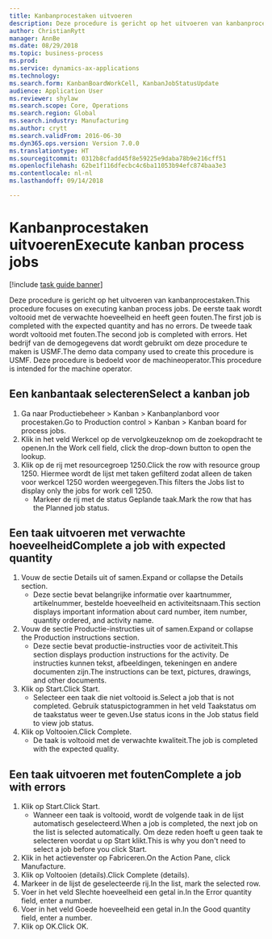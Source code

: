 ```yaml
--- 
title: Kanbanprocestaken uitvoeren
description: Deze procedure is gericht op het uitvoeren van kanbanprocestaken.
author: ChristianRytt
manager: AnnBe
ms.date: 08/29/2018
ms.topic: business-process
ms.prod: 
ms.service: dynamics-ax-applications
ms.technology: 
ms.search.form: KanbanBoardWorkCell, KanbanJobStatusUpdate
audience: Application User
ms.reviewer: shylaw
ms.search.scope: Core, Operations
ms.search.region: Global
ms.search.industry: Manufacturing
ms.author: crytt
ms.search.validFrom: 2016-06-30
ms.dyn365.ops.version: Version 7.0.0
ms.translationtype: HT
ms.sourcegitcommit: 0312b8cfadd45f8e59225e9daba78b9e216cff51
ms.openlocfilehash: 62be1f116dfecbc4c6ba11053b94efc874baa3e3
ms.contentlocale: nl-nl
ms.lasthandoff: 09/14/2018

---
```

# <a name="execute-kanban-process-jobs"></a><span data-ttu-id="ead19-103">Kanbanprocestaken uitvoeren</span><span class="sxs-lookup"><span data-stu-id="ead19-103">Execute kanban process jobs</span></span>

[!include [task guide banner](../../includes/task-guide-banner.md)]

<span data-ttu-id="ead19-104">Deze procedure is gericht op het uitvoeren van kanbanprocestaken.</span><span class="sxs-lookup"><span data-stu-id="ead19-104">This procedure focuses on executing kanban process jobs.</span></span> <span data-ttu-id="ead19-105">De eerste taak wordt voltooid met de verwachte hoeveelheid en heeft geen fouten.</span><span class="sxs-lookup"><span data-stu-id="ead19-105">The first job is completed with the expected quantity and has no errors.</span></span> <span data-ttu-id="ead19-106">De tweede taak wordt voltooid met fouten.</span><span class="sxs-lookup"><span data-stu-id="ead19-106">The second job is completed with errors.</span></span> <span data-ttu-id="ead19-107">Het bedrijf van de demogegevens dat wordt gebruikt om deze procedure te maken is USMF.</span><span class="sxs-lookup"><span data-stu-id="ead19-107">The demo data company used to create this procedure is USMF.</span></span> <span data-ttu-id="ead19-108">Deze procedure is bedoeld voor de machineoperator.</span><span class="sxs-lookup"><span data-stu-id="ead19-108">This procedure is intended for the machine operator.</span></span>


## <a name="select-a-kanban-job"></a><span data-ttu-id="ead19-109">Een kanbantaak selecteren</span><span class="sxs-lookup"><span data-stu-id="ead19-109">Select a kanban job</span></span>
1. <span data-ttu-id="ead19-110">Ga naar Productiebeheer > Kanban > Kanbanplanbord voor procestaken.</span><span class="sxs-lookup"><span data-stu-id="ead19-110">Go to Production control > Kanban > Kanban board for process jobs.</span></span>
2. <span data-ttu-id="ead19-111">Klik in het veld Werkcel op de vervolgkeuzeknop om de zoekopdracht te openen.</span><span class="sxs-lookup"><span data-stu-id="ead19-111">In the Work cell field, click the drop-down button to open the lookup.</span></span>
3. <span data-ttu-id="ead19-112">Klik op de rij met resourcegroep 1250.</span><span class="sxs-lookup"><span data-stu-id="ead19-112">Click the row with resource group 1250.</span></span> <span data-ttu-id="ead19-113">Hiermee wordt de lijst met taken gefilterd zodat alleen de taken voor werkcel 1250 worden weergegeven.</span><span class="sxs-lookup"><span data-stu-id="ead19-113">This filters the Jobs list to display only the jobs for work cell 1250.</span></span>
    * <span data-ttu-id="ead19-114">Markeer de rij met de status Geplande taak.</span><span class="sxs-lookup"><span data-stu-id="ead19-114">Mark the row that has the Planned job status.</span></span>  

## <a name="complete-a-job-with-expected-quantity"></a><span data-ttu-id="ead19-115">Een taak uitvoeren met verwachte hoeveelheid</span><span class="sxs-lookup"><span data-stu-id="ead19-115">Complete a job with expected quantity</span></span>
1. <span data-ttu-id="ead19-116">Vouw de sectie Details uit of samen.</span><span class="sxs-lookup"><span data-stu-id="ead19-116">Expand or collapse the Details section.</span></span>
    * <span data-ttu-id="ead19-117">Deze sectie bevat belangrijke informatie over kaartnummer, artikelnummer, bestelde hoeveelheid en activiteitsnaam.</span><span class="sxs-lookup"><span data-stu-id="ead19-117">This section displays important information about card number, item number, quantity ordered, and activity name.</span></span>  
2. <span data-ttu-id="ead19-118">Vouw de sectie Productie-instructies uit of samen.</span><span class="sxs-lookup"><span data-stu-id="ead19-118">Expand or collapse the Production instructions section.</span></span>
    * <span data-ttu-id="ead19-119">Deze sectie bevat productie-instructies voor de activiteit.</span><span class="sxs-lookup"><span data-stu-id="ead19-119">This section displays production instructions for the activity.</span></span> <span data-ttu-id="ead19-120">De instructies kunnen tekst, afbeeldingen, tekeningen en andere documenten zijn.</span><span class="sxs-lookup"><span data-stu-id="ead19-120">The instructions can be text, pictures, drawings, and other documents.</span></span>  
3. <span data-ttu-id="ead19-121">Klik op Start.</span><span class="sxs-lookup"><span data-stu-id="ead19-121">Click Start.</span></span>
    * <span data-ttu-id="ead19-122">Selecteer een taak die niet voltooid is.</span><span class="sxs-lookup"><span data-stu-id="ead19-122">Select a job that is not completed.</span></span> <span data-ttu-id="ead19-123">Gebruik statuspictogrammen in het veld Taakstatus om de taakstatus weer te geven.</span><span class="sxs-lookup"><span data-stu-id="ead19-123">Use status icons in the Job status field to view job status.</span></span>      
4. <span data-ttu-id="ead19-124">Klik op Voltooien.</span><span class="sxs-lookup"><span data-stu-id="ead19-124">Click Complete.</span></span>
    * <span data-ttu-id="ead19-125">De taak is voltooid met de verwachte kwaliteit.</span><span class="sxs-lookup"><span data-stu-id="ead19-125">The job is completed with the expected quality.</span></span>  

## <a name="complete-a-job-with-errors"></a><span data-ttu-id="ead19-126">Een taak uitvoeren met fouten</span><span class="sxs-lookup"><span data-stu-id="ead19-126">Complete a job with errors</span></span>
1. <span data-ttu-id="ead19-127">Klik op Start.</span><span class="sxs-lookup"><span data-stu-id="ead19-127">Click Start.</span></span>
    * <span data-ttu-id="ead19-128">Wanneer een taak is voltooid, wordt de volgende taak in de lijst automatisch geselecteerd.</span><span class="sxs-lookup"><span data-stu-id="ead19-128">When a job is completed, the next job on the list is selected automatically.</span></span> <span data-ttu-id="ead19-129">Om deze reden hoeft u geen taak te selecteren voordat u op Start klikt.</span><span class="sxs-lookup"><span data-stu-id="ead19-129">This is why you don't need to select a job before you click Start.</span></span>  
2. <span data-ttu-id="ead19-130">Klik in het actievenster op Fabriceren.</span><span class="sxs-lookup"><span data-stu-id="ead19-130">On the Action Pane, click Manufacture.</span></span>
3. <span data-ttu-id="ead19-131">Klik op Voltooien (details).</span><span class="sxs-lookup"><span data-stu-id="ead19-131">Click Complete (details).</span></span>
4. <span data-ttu-id="ead19-132">Markeer in de lijst de geselecteerde rij.</span><span class="sxs-lookup"><span data-stu-id="ead19-132">In the list, mark the selected row.</span></span>
5. <span data-ttu-id="ead19-133">Voer in het veld Slechte hoeveelheid een getal in.</span><span class="sxs-lookup"><span data-stu-id="ead19-133">In the Error quantity field, enter a number.</span></span>
6. <span data-ttu-id="ead19-134">Voer in het veld Goede hoeveelheid een getal in.</span><span class="sxs-lookup"><span data-stu-id="ead19-134">In the Good quantity field, enter a number.</span></span>
7. <span data-ttu-id="ead19-135">Klik op OK.</span><span class="sxs-lookup"><span data-stu-id="ead19-135">Click OK.</span></span>


